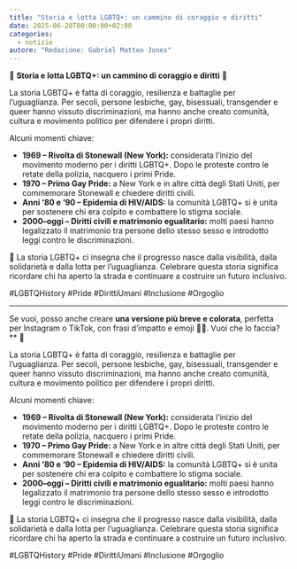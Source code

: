 ```yaml
---
title: "Storia e lotta LGBTQ+: un cammino di coraggio e diritti"
date: 2025-06-20T00:00:00+02:00
categories:
  - notizie
autore: "Redazione: Gabriel Matteo Jones"
---
```

🌈 **Storia e lotta LGBTQ+: un cammino di coraggio e diritti** 🌈

La storia LGBTQ+ è fatta di coraggio, resilienza e battaglie per l’uguaglianza. Per secoli, persone lesbiche, gay, bisessuali, transgender e queer hanno vissuto discriminazioni, ma hanno anche creato comunità, cultura e movimento politico per difendere i propri diritti.

Alcuni momenti chiave:

* **1969 – Rivolta di Stonewall (New York):** considerata l’inizio del movimento moderno per i diritti LGBTQ+. Dopo le proteste contro le retate della polizia, nacquero i primi Pride.
* **1970 – Primo Gay Pride:** a New York e in altre città degli Stati Uniti, per commemorare Stonewall e chiedere diritti civili.
* **Anni ‘80 e ‘90 – Epidemia di HIV/AIDS:** la comunità LGBTQ+ si è unita per sostenere chi era colpito e combattere lo stigma sociale.
* **2000–oggi – Diritti civili e matrimonio egualitario:** molti paesi hanno legalizzato il matrimonio tra persone dello stesso sesso e introdotto leggi contro le discriminazioni.

💜 La storia LGBTQ+ ci insegna che il progresso nasce dalla visibilità, dalla solidarietà e dalla lotta per l’uguaglianza. Celebrare questa storia significa ricordare chi ha aperto la strada e continuare a costruire un futuro inclusivo.

\#LGBTQHistory #Pride #DirittiUmani #Inclusione #Orgoglio

---

Se vuoi, posso anche creare **una versione più breve e colorata**, perfetta per Instagram o TikTok, con frasi d’impatto e emoji 🌈✨. Vuoi che lo faccia?
** 🌈

La storia LGBTQ+ è fatta di coraggio, resilienza e battaglie per l’uguaglianza. Per secoli, persone lesbiche, gay, bisessuali, transgender e queer hanno vissuto discriminazioni, ma hanno anche creato comunità, cultura e movimento politico per difendere i propri diritti.

Alcuni momenti chiave:

* **1969 – Rivolta di Stonewall (New York):** considerata l’inizio del movimento moderno per i diritti LGBTQ+. Dopo le proteste contro le retate della polizia, nacquero i primi Pride.
* **1970 – Primo Gay Pride:** a New York e in altre città degli Stati Uniti, per commemorare Stonewall e chiedere diritti civili.
* **Anni ‘80 e ‘90 – Epidemia di HIV/AIDS:** la comunità LGBTQ+ si è unita per sostenere chi era colpito e combattere lo stigma sociale.
* **2000–oggi – Diritti civili e matrimonio egualitario:** molti paesi hanno legalizzato il matrimonio tra persone dello stesso sesso e introdotto leggi contro le discriminazioni.

💜 La storia LGBTQ+ ci insegna che il progresso nasce dalla visibilità, dalla solidarietà e dalla lotta per l’uguaglianza. Celebrare questa storia significa ricordare chi ha aperto la strada e continuare a costruire un futuro inclusivo.

\#LGBTQHistory #Pride #DirittiUmani #Inclusione #Orgoglio
